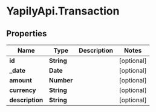 # YapilyApi.Transaction

## Properties
Name | Type | Description | Notes
------------ | ------------- | ------------- | -------------
**id** | **String** |  | [optional] 
**_date** | **Date** |  | [optional] 
**amount** | **Number** |  | [optional] 
**currency** | **String** |  | [optional] 
**description** | **String** |  | [optional] 


